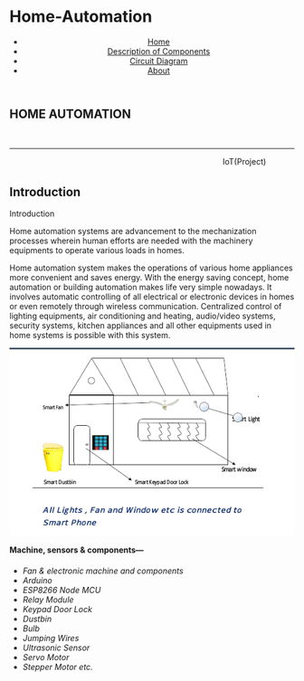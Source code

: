 # Home-Automation
<html>
<head>
<meta name="description" content="xyz">
</head>
<body>
    <header>
	<div id=div4>
      <nav class="navigation">
	    <ul class="nav-ul">
			<li><a href="home.html"> Home</a> </li>
		    <li><a href="component.html"> Description of Components</a> </li>
		    <li><a href="Circuit.html"> Circuit Diagram</a> </li>
		    <li><a href="about.html"> About</a> </li>
		</ul>
     </nav>
	</div>
   </header>
	<main>
	<section id="free">
		<h1 id=hh1>HOME AUTOMATION</h1><br><hr>
		<marquee id="mr">IoT(Project)</marquee>
		<div id="div1">
		<h1 id=hh2>Introduction</h1>
		<p>Introduction

Home automation systems are advancement to the mechanization processes wherein human efforts are needed with the machinery equipments to operate various loads in homes. 

Home automation system makes the operations of various home appliances more convenient and saves energy. With the energy saving concept,
 home automation or building automation makes life very simple nowadays. It involves automatic controlling of all electrical or electronic
 devices in homes or even remotely through wireless communication. Centralized control of lighting equipments, air conditioning and heating, 
 audio/video systems, security systems, kitchen appliances and all other equipments used in home systems is possible with this system.
</p>
<img src="home.jpg.png">
</div>




<b id=b1>Machine, sensors & components—</b>
</div><h6>
<ul>
<li>Fan & electronic machine and components</li>
<li>Arduino</li>
<li>ESP8266 Node MCU</li>
<li>Relay Module</li>
<li>Keypad Door Lock</li>
<li>Dustbin</li>
<li>Bulb</li>
<li>Jumping Wires</li>
<li>Ultrasonic Sensor</li>
<li>Servo Motor</li>
<li>Stepper Motor etc.</li>
</ul></h6>



		
</body>
</html>

